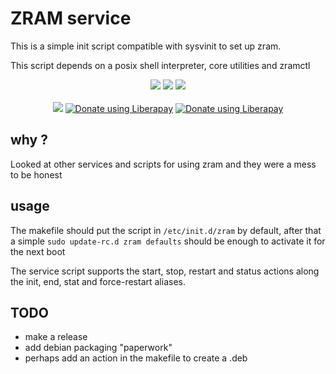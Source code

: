 # ZRAM service

This is a simple init script compatible with sysvinit to set up zram.

This script depends on a posix shell interpreter, core utilities and zramctl


<p align="center">
<a href="https://github.com/eylles/zram-service" alt="GitHub"><img src="https://img.shields.io/badge/Github-2B3137?style=for-the-badge&logo=Github&logoColor=FFFFFF"></a>
<a href="https://gitlab.com/eylles/zram-service" alt="GitLab"><img src="https://img.shields.io/badge/Gitlab-380D75?style=for-the-badge&logo=Gitlab"></a>
<a href="https://codeberg.org/eylles/zram-service" alt="CodeBerg"><img src="https://img.shields.io/badge/Codeberg-2185D0?style=for-the-badge&logo=codeberg&logoColor=F2F8FC"></a>
<br>
<br>
<a href="./LICENSE"><img src="https://img.shields.io/badge/license-GPL--3.0-green.svg"></a>
<a href="https://liberapay.com/eylles/donate"><img alt="Donate using Liberapay" src="https://img.shields.io/liberapay/receives/eylles.svg?logo=liberapay"></a>
<a href="https://liberapay.com/eylles/donate"><img alt="Donate using Liberapay" src="https://img.shields.io/liberapay/patrons/eylles.svg?logo=liberapay"></a>
</p>

## why ?

Looked at other services and scripts for using zram and they were a mess to be
honest


## usage

The makefile should put the script in `/etc/init.d/zram` by default, after that
a simple ```sudo update-rc.d zram defaults``` should be enough to activate
it for the next boot

The service script supports the start, stop, restart and status actions along
the init, end, stat and force-restart aliases.


## TODO

* make a release
* add debian packaging "paperwork"
* perhaps add an action in the makefile to create a .deb

